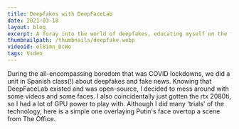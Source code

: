 ```yaml
---
title: Deepfakes with DeepFaceLab
date: 2021-03-18
layout: blog
excerpt: A foray into the world of deepfakes, educating myself on the fundamentals of deep learning along the way.
thumbnailpath: /thumbnails/deepfake.webp
videoid: el8imn_DcWo
tags: Video
---
```


During the all-encompassing boredom that was COVID lockdowns, we did a unit in Spanish class(!) about deepfakes and fake news. Knowing that DeepFaceLab existed and was open-source, I decided to mess around with some videos and some faces. I also coincidentally just gotten the rtx 2080ti, so I had a lot of GPU power to play with. Although I did many 'trials' of the technology, here is a simple one overlaying Putin's face overtop a scene from The Office. 